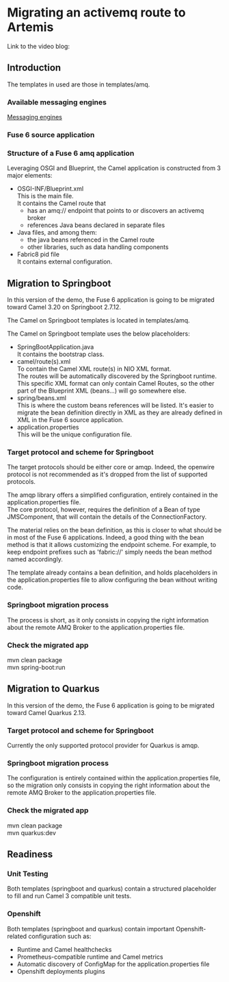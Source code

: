 # Migrating an activemq route to Artemis
Link to the video blog:


## Introduction
The templates in used are those in templates/amq.  

### Available messaging engines
[Messaging engines](docs/amq-distributions.md)  

### Fuse 6 source application


###  Structure of a Fuse 6 amq application
Leveraging OSGI and Blueprint, the Camel application is constructed from 3 major elements:
- OSGI-INF/Blueprint.xml  
This is the main file.  
It contains the Camel route that
  - has an amq:// endpoint that points to or discovers an activemq broker 
  - references Java beans declared in separate files
- Java files, and among them:
  - the java beans referenced in the Camel route
  - other libraries, such as data handling components
- Fabric8 pid file  
It contains external configuration.  


## Migration to Springboot
In this version of the demo, the Fuse 6 application is going to be migrated toward Camel 3.20 on Springboot 2.7.12.  

The Camel on Springboot templates is located in templates/amq.  

The Camel on Springboot template uses the below placeholders:  
- SpringBootApplication.java  
It contains the bootstrap class.   
- camel/route(s).xml  
To contain the Camel XML route(s) in NIO XML format.  
The routes will be automatically discovered by the Springboot runtime.  
This specific XML format can only contain Camel Routes, so the other part of the Blueprint XML (beans...) will go somewhere else.  
- spring/beans.xml  
This is where the custom beans references will be listed.  It's easier to migrate the bean definition directly in XML as they are already defined in XML in the Fuse 6 source application.
- application.properties  
This will be the unique configuration file.  


### Target protocol and scheme for Springboot
The target protocols should be either core or amqp.  Indeed, the openwire protocol is not recommended as it's dropped from the list of supported protocols.

The amqp library offers a simplified configuration, entirely contained in the application.properties file.  
The core protocol, however, requires the definition of a Bean of type JMSComponent, that will contain the details of the ConnectionFactory.  

The material relies on the bean definition, as this is closer to what should be in most of the Fuse 6 applications.  Indeed, a good thing with the bean method is that it allows customizing the endpoint scheme.  For example, to keep endpoint prefixes such as  'fabric://' simply needs the bean method named accordingly.  

The template already contains a bean definition, and holds placeholders in the application.properties file to allow configuring the bean without writing code.  

### Springboot migration process
The process is short, as it only consists in copying the right information about the remote AMQ Broker to the application.properties file.

### Check the migrated app
mvn clean package  
mvn spring-boot:run

## Migration to Quarkus
In this version of the demo, the Fuse 6 application is going to be migrated toward Camel Quarkus 2.13.  

### Target protocol and scheme for Springboot
Currently the only supported protocol provider for Quarkus is amqp.

### Springboot migration process
The configuration is entirely contained within the application.properties file, so the migration only consists in copying the right information about the remote AMQ Broker to the application.properties file.

### Check the migrated app
mvn clean package  
mvn quarkus:dev  

## Readiness

### Unit Testing  
Both templates (springboot and quarkus) contain a structured placeholder to fill and run Camel 3 compatible unit tests.  

### Openshift  
Both templates (springboot and quarkus) contain important Openshift-related configuration such as:
- Runtime and Camel healthchecks  
- Prometheus-compatible runtime and Camel metrics 
- Automatic discovery of ConfigMap for the application.properties file
- Openshift deployments plugins  
